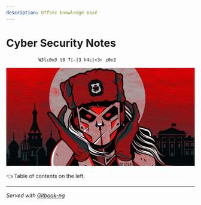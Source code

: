 ```yaml
---
description: OffSec knowledge base
---
```

# Cyber Security Notes

                W3lc0m3 t0 7|-|3 h4c|<3r z0n3

![aquarium-banner](./assets/aquarium-banner.png)

👈 Table of contents on the left.

---
_Served with [Gitbook-ng](https://gitbook-ng.github.io)_
